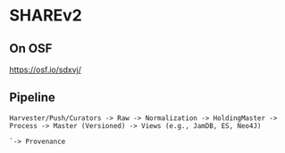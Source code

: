 # SHAREv2

## On OSF

https://osf.io/sdxvj/

## Pipeline
    Harvester/Push/Curators -> Raw -> Normalization -> HoldingMaster -> Process -> Master (Versioned) -> Views (e.g., JamDB, ES, Neo4J)
                                                                                `-> Provenance
                              

